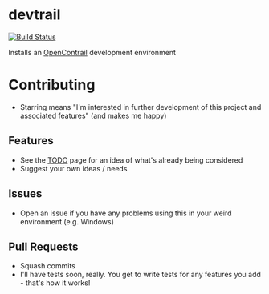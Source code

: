 # devtrail  

[![Build Status](https://secure.travis-ci.org/routelastresort/cookbook-devtrail.png)](http://travis-ci.org/routelastresort/cookbook-devtrail)

Installs an [OpenContrail](http://opencontrail.org) development environment

# Contributing

* Starring means "I'm interested in further development of this project and associated features" (and makes me happy)

## Features

* See the [TODO](docs/TODO.md) page for an idea of what's already being considered
* Suggest your own ideas / needs

## Issues

* Open an issue if you have any problems using this in your weird environment (e.g. Windows)

## Pull Requests

* Squash commits
* I'll have tests soon, really.  You get to write tests for any features you add - that's how it works!